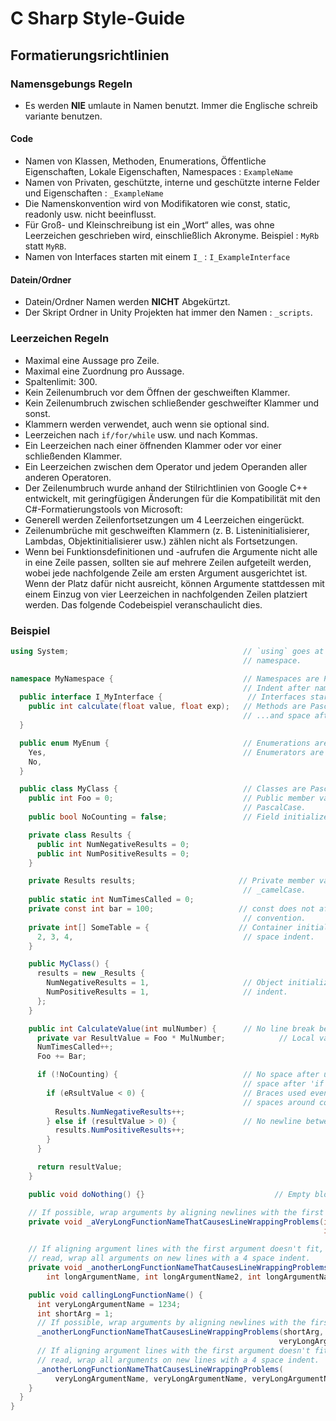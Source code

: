 # C Sharp Style-Guide

## Formatierungsrichtlinien

### Namensgebungs Regeln
- Es werden **NIE** umlaute in Namen benutzt. Immer die Englische schreib variante benutzen.

#### Code
- Namen von Klassen, Methoden, Enumerations, Öffentliche Eigenschaften, Lokale Eigenschaften, Namespaces : ` ExampleName `
- Namen von Privaten, geschützte, interne und geschützte interne Felder und Eigenschaften : `_ExampleName`
- Die Namenskonvention wird von Modifikatoren wie const, static, readonly usw. nicht beeinflusst.
- Für Groß- und Kleinschreibung ist ein „Wort“ alles, was ohne Leerzeichen geschrieben wird, einschließlich Akronyme. Beispiel : `MyRb` statt `MyRB`.
- Namen von Interfaces starten mit einem `I_` : `I_ExampleInterface`

#### Datein/Ordner
- Datein/Ordner Namen werden **NICHT** Abgekürtzt.
- Der Skript Ordner in Unity Projekten hat immer den Namen : `_scripts`.

### Leerzeichen Regeln
- Maximal eine Aussage pro Zeile.
- Maximal eine Zuordnung pro Aussage.
- Spaltenlimit: 300.
- Kein Zeilenumbruch vor dem Öffnen der geschweiften Klammer.
- Kein Zeilenumbruch zwischen schließender geschweifter Klammer und sonst.
- Klammern werden verwendet, auch wenn sie optional sind.
- Leerzeichen nach `if/for/while` usw. und nach Kommas.
- Ein Leerzeichen nach einer öffnenden Klammer oder vor einer schließenden Klammer.
- Ein Leerzeichen zwischen dem Operator und jedem Operanden aller anderen Operatoren.
- Der Zeilenumbruch wurde anhand der Stilrichtlinien von Google C++ entwickelt, mit geringfügigen Änderungen für die Kompatibilität mit den C#-Formatierungstools von Microsoft:
- Generell werden Zeilenfortsetzungen um 4 Leerzeichen eingerückt.
- Zeilenumbrüche mit geschweiften Klammern (z. B. Listeninitialisierer, Lambdas, Objektinitialisierer usw.) zählen nicht als Fortsetzungen.
- Wenn bei Funktionsdefinitionen und -aufrufen die Argumente nicht alle in eine Zeile passen, sollten sie auf mehrere Zeilen aufgeteilt werden, wobei jede nachfolgende Zeile am ersten Argument ausgerichtet ist. Wenn der Platz dafür nicht ausreicht, können Argumente stattdessen mit einem Einzug von vier Leerzeichen in nachfolgenden Zeilen platziert werden. Das folgende Codebeispiel veranschaulicht dies.

### Beispiel

```csharp
using System;                                       // `using` goes at the top, outside the
                                                    // namespace.

namespace MyNamespace {                             // Namespaces are PascalCase.
                                                    // Indent after namespace.
  public interface I_MyInterface {                   // Interfaces start with 'I'
    public int calculate(float value, float exp);   // Methods are PascalCase
                                                    // ...and space after comma.
  }

  public enum MyEnum {                              // Enumerations are PascalCase.
    Yes,                                            // Enumerators are PascalCase.
    No,
  }

  public class MyClass {                            // Classes are PascalCase.
    public int Foo = 0;                             // Public member variables are
                                                    // PascalCase.
    public bool NoCounting = false;                 // Field initializers are encouraged.

    private class Results {
      public int NumNegativeResults = 0;
      public int NumPositiveResults = 0;
    }

    private Results results;                       // Private member variables are
                                                    // _camelCase.
    public static int NumTimesCalled = 0;
    private const int bar = 100;                   // const does not affect naming
                                                    // convention.
    private int[] SomeTable = {                    // Container initializers use a 2
      2, 3, 4,                                      // space indent.
    }

    public MyClass() {
      results = new _Results {
        NumNegativeResults = 1,                     // Object initializers use a 2 space
        NumPositiveResults = 1,                     // indent.
      };
    }

    public int CalculateValue(int mulNumber) {      // No line break before opening brace.
      private var ResultValue = Foo * MulNumber;            // Local variables are camelCase.
      NumTimesCalled++;
      Foo += Bar;

      if (!NoCounting) {                            // No space after unary operator and
                                                    // space after 'if'.
        if (eRsultValue < 0) {                      // Braces used even when optional and
                                                    // spaces around comparison operator.
          Results.NumNegativeResults++;
        } else if (resultValue > 0) {               // No newline between brace and else.
          results.NumPositiveResults++;
        }
      }

      return resultValue;
    }

    public void doNothing() {}                             // Empty blocks may be concise.

    // If possible, wrap arguments by aligning newlines with the first argument.
    private void _aVeryLongFunctionNameThatCausesLineWrappingProblems(int longArgumentName,
                                                                      int p1, int p2) {}

    // If aligning argument lines with the first argument doesn't fit, or is difficult to
    // read, wrap all arguments on new lines with a 4 space indent.
    private void _anotherLongFunctionNameThatCausesLineWrappingProblems(
        int longArgumentName, int longArgumentName2, int longArgumentName3) {}

    public void callingLongFunctionName() {
      int veryLongArgumentName = 1234;
      int shortArg = 1;
      // If possible, wrap arguments by aligning newlines with the first argument.
      _anotherLongFunctionNameThatCausesLineWrappingProblems(shortArg, shortArg,
                                                            veryLongArgumentName);
      // If aligning argument lines with the first argument doesn't fit, or is difficult to
      // read, wrap all arguments on new lines with a 4 space indent.
      _anotherLongFunctionNameThatCausesLineWrappingProblems(
          veryLongArgumentName, veryLongArgumentName, veryLongArgumentName);
    }
  }
}
```
